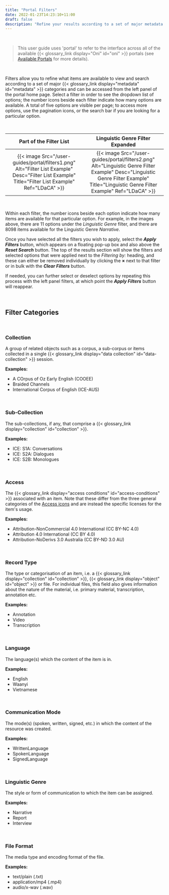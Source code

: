 ```yaml
---
title: "Portal Filters"
date: 2022-01-23T14:23:10+11:00
draft: false
description: "Refine your results according to a set of major metadata categories."
---
```


<br>

> This user guide uses 'portal' to refer to the interface across all of the available {{< glossary_link display="Oni" id="oni" >}} portals (see [Available Portals](/resources/user-guides/portal/available-portals/) for more details).

<br>

Filters allow you to refine what items are available to view and search according to a set of major {{< glossary_link display="metadata" id="metadata" >}} categories and can be accessed from the left panel of the portal home page. Select a filter in order to see the dropdown list of options; the number icons beside each filter indicate how many options are available. A total of five options are visible per page; to access more options, use the pagination icons, or the search bar if you are looking for a particular option.

<br>

|                                                              Part of the Filter List                                                              |                                                                           Linguistic Genre Filter Expanded                                                                            |
| :-----------------------------------------------------------------------------------------------------------------------------------------------: | :-----------------------------------------------------------------------------------------------------------------------------------------------------------------------------------: |
| {{< image Src="/user-guides/portal/filters1.png" Alt="Filter List Example" Desc="Filter List Example" Title="Filter List Example" Ref="LDaCA" >}} | {{< image Src="/user-guides/portal/filters2.png" Alt="Linguistic Genre Filter Example" Desc="Linguistic Genre Filter Example" Title="Linguistic Genre Filter Example" Ref="LDaCA" >}} |

<br>

Within each filter, the number icons beside each option indicate how many items are available for that particular option. For example, in the images above, there are 11 options under the _Linguistic Genre_ filter, and there are 8098 items available for the Linguistic Genre _Narrative_.

Once you have selected all the filters you wish to apply, select the **_Apply Filters_** button, which appears on a floating pop-up box and also above the **_Reset Search_** button. The top of the results section will show the filters and selected options that were applied next to the _Filtering by:_ heading, and these can either be removed individually by clicking the **×** next to that filter or in bulk with the **_Clear Filters_** button.

If needed, you can further select or deselect options by repeating this process with the left panel filters, at which point the **_Apply Filters_** button will reappear.

<br>

## Filter Categories

<br>

### Collection

A group of related objects such as a corpus, a sub-corpus or items collected in a single {{< glossary_link display="data collection" id="data-collection" >}} session.

**Examples:**

- A COrpus of Oz Early English (COOEE)
- Braided Channels
- International Corpus of English (ICE-AUS)

<br>

### Sub-Collection

The sub-collections, if any, that comprise a {{< glossary_link display="collection" id="collection" >}}.

**Examples:**

- ICE: S1A: Conversations
- ICE: S2A: Dialogues
- ICE: S2B: Monologues

<br>

### Access

The {{< glossary_link display="access conditions" id="access-conditions" >}} associated with an item. Note that these differ from the three general categories of the [Access icons](resources/user-guides/portal/basic-navigation/#item-icons) and are instead the specific licenses for the item's usage.

**Examples:**

- Attribution-NonCommercial 4.0 International (CC BY-NC 4.0)
- Attribution 4.0 International (CC BY 4.0)
- Attribution-NoDerivs 3.0 Australia (CC BY-ND 3.0 AU)

<br>

### Record Type

The type or categorisation of an item, i.e. a {{< glossary_link display="collection" id="collection" >}}, {{< glossary_link display="object" id="object" >}} or file. For individual files, this field also gives information about the nature of the material, i.e. primary material, transcription, annotation etc.

**Examples:**

- Annotation
- Video
- Transcription

<br>

### Language

The language(s) which the content of the item is in.

**Examples:**

- English
- Waanyi
- Vietnamese

<br>

### Communication Mode

The mode(s) (spoken, written, signed, etc.) in which the content of the resource was created.

**Examples:**

- WrittenLanguage
- SpokenLanguage
- SignedLanguage

<br>

### Linguistic Genre

The style or form of communication to which the item can be assigned.

**Examples:**

- Narrative
- Report
- Interview

<br>

### File Format

The media type and encoding format of the file.

**Examples:**

- text/plain (.txt)
- application/mp4 (.mp4)
- audio/x-wav (.wav)

<br>
